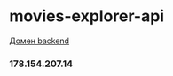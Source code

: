 # movies-explorer-api

[Домен backend](https://api.diplom.nomoredomains.monster/)
### 178.154.207.14
